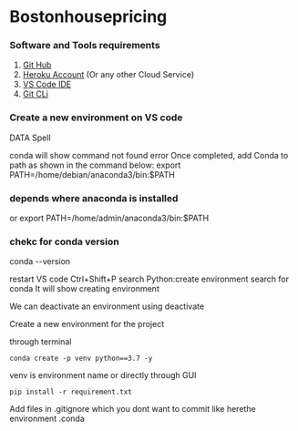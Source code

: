 # Bostonhousepricing
### Software and Tools requirements
1. [Git Hub](https://github.com/)
2. [Heroku Account](https://heroku.com)  (Or any other Cloud Service)
3. [VS Code IDE](https://code.visualstudio.com/)
4. [Git CLi](https://cli.github.com/)

### Create a new environment on VS code
DATA Spell


conda will show command not found error
Once completed, add Conda to path as shown in the command below:
export PATH=/home/debian/anaconda3/bin:$PATH
### depends where anaconda is installed
or export PATH=/home/admin/anaconda3/bin:$PATH 
### chekc for conda version
conda --version

restart VS code
Ctrl+Shift+P search Python:create environment
search for conda
It will show creating environment

We can deactivate an environment using deactivate

Create a new environment for the project

through terminal

```
conda create -p venv python==3.7 -y
```
venv is environment name
or directly through GUI

```
pip install -r requirement.txt
```

Add files in .gitignore which you dont want to commit
like herethe environment .conda